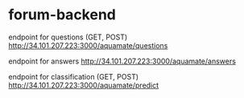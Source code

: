 # forum-backend

endpoint for questions (GET, POST)
http://34.101.207.223:3000/aquamate/questions

endpoint for answers
http://34.101.207.223:3000/aquamate/answers

endpoint for classification (GET, POST)
http://34.101.207.223:3000/aquamate/predict
